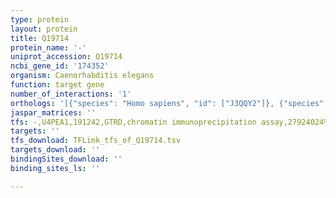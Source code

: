 ```yaml
---
type: protein
layout: protein
title: Q19714
protein_name: '-'
uniprot_accession: Q19714
ncbi_gene_id: '174352'
organism: Caenorhabditis elegans
function: target gene
number_of_interactions: '1'
orthologs: '[{"species": "Homo sapiens", "id": ["J3QQY2"]}, {"species": "Mus musculus", "id": ["<a href=\"/protein/q921l3\">Q921L3</a>"]}, {"species": "Rattus norvegicus", "id": ["<a href=\"/protein/q5i0h4\">Q5I0H4</a>"]}, {"species": "Drosophila melanogaster", "id": ["<a href=\"/protein/q9vj11\">Q9VJ11</a>"]}, {"species": "Danio rerio", "id": ["<a href=\"/protein/q6dgw9\">Q6DGW9</a>"]}]'
jaspar_matrices: ''
tfs: -,U4PEA1,191242,GTRD,chromatin immunoprecipitation assay,27924024%5Buid%5D,No
targets: ''
tfs_download: TFLink_tfs_of_Q19714.tsv
targets_download: ''
bindingSites_download: ''
binding_sites_ls: ''

---
```


